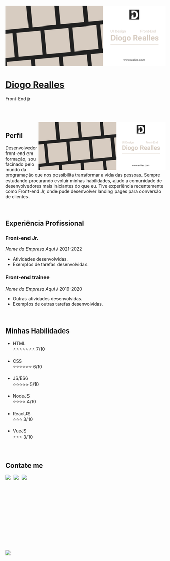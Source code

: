 ![Diogo Realles](./img/banner-01.png)


# <b>[Diogo Realles](https://www.fb.com/softwarealles)</b>
<p>Front-End jr</p><br><br><br>


<img src="./img/banner-01.png" min-width="400px" max-width="400px" width="400px" align="right" alt="Banner">

## <b>Perfil</b>
Desenvolvedor front-end em formação, sou facinado pelo mundo da programação que nos possibilita transformar a vida das pessoas.
Sempre estudando procurando evoluir minhas habilidades, ajudo a comunidade de desenvolvedores mais iniciantes do que eu.
Tive experiência recentemente como Front-end Jr, onde pude desenvolver landing pages para conversão de clientes.<br><br><br>


## <b>Experiência Profissional</b>
### **Front-end Jr.**<br>
_Nome da Empresa Aqui_ / 2021-2022<br>
* Atividades desenvolvidas.
* Exemplos de tarefas desenvolvidas.

### <b>**Front-end trainee**</b>
_Nome da Empresa Aqui_ / 2019-2020<br>
* Outras atividades desenvolvidas.
* Exemplos de outras tarefas desenvolvidas.<br><br><br>


## <b>Minhas Habilidades</b>
* HTML<br>
:star::star::star::star::star::star::star: 7/10<br>

* CSS<br>
:star::star::star::star::star::star: 6/10<br>

* JS/ES6<br>
:star::star::star::star::star: 5/10<br>

* NodeJS<br>
:star::star::star::star: 4/10<br>

* ReactJS<br>
:star::star::star: 3/10<br>

* VueJS<br>
:star::star::star: 3/10<br><br><br>


## <b>Contate me<b>
<a href="https://api.whatsapp.com/send?phone=5511900000000&text=SUA_MENSAGEM_AQUI" target="_blank"><img src="https://img.shields.io/badge/WHATSAPP-(11)90000--0000-success/?style=for-the-badge&logo=whatsapp&logoColor=success"></a> &nbsp;
<a href="https://www.fb.com/softwarealles" target="_blank"><img src="https://img.shields.io/badge/Facebook-/softwarealles-%230077B5?style=for-the-badge&logo=facebook&logoColor=international"></a> &nbsp;
<a href="mailto: SEU_EMAIL_AQUI@gmail.com"><img src="https://img.shields.io/badge/Email-SEU_EMAIL_AQUI@gmail.com-lightgrey?style=for-the-badge&logo=Gmail&logoColor=white"></a> &nbsp;

<br><br><br><br><br><br><br><br><br><br><br><br><a href="https://fb.com/softwarealles"><img src="https://img.shields.io/badge/author-Diogo Realles-lightgrey"></a> &nbsp;